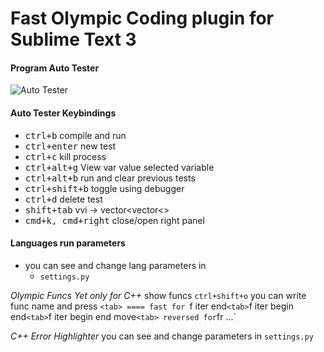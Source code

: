 Fast Olympic Coding plugin for Sublime Text 3
================
#### Program Auto Tester
 ![Auto Tester](https://github.com/Jatana/FastOlympicCoding/blob/master/ScreenShots/AutoTester.png)

#### Auto Tester Keybindings
 * <kbd>ctrl+b</kbd> compile and run
 * <kbd>ctrl+enter</kbd> new test
 * <kbd>ctrl+c</kbd> kill process
 * <kbd>ctrl+alt+g</kbd> View var value selected variable
 * <kbd>ctrl+alt+b</kbd> run and clear previous tests
 * <kbd>ctrl+shift+b</kbd> toggle using debugger
 * <kbd>ctrl+d</kbd> delete test
 * <kbd>shift+tab</kbd> vvi -> vector<vector<<int>>
 * <kbd>cmd+k, cmd+right</kbd> close/open right panel

#### Languages run parameters
 * you can see and change lang parameters in
   * `settings.py`


*Olympic Funcs*
  *Yet only for C++*
	show funcs
	  `ctrl+shift+o`
	you can write func name
	  and press `<tab>
	====
	fast for
	  `f iter end` <tab>
	  `f iter begin end` <tab>
	  `f iter begin end move` <tab>
	reversed for
	  `fr ...` <tab>


*C++ Error Highlighter*
	you can see and change parameters in 
		`settings.py`
